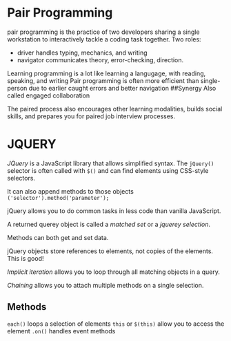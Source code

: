 # Pair Programming 
pair programming is the practice of two developers sharing a single workstation to interactively tackle a coding task together.
Two roles: 
- driver handles typing, mechanics, and writing
- navigator communicates theory, error-checking, direction.

Learning programming is a lot like learning a langugage, with reading, speaking, and writing
Pair programming is often more efficient than single-person due to earlier caught errors and better navigation
##Synergy
Also called engaged collaboration

The paired process also encourages other learning modalities, builds social skills, and prepares you for paired job interview processes. 

# JQUERY 
*JQuery* is a JavaScript library that allows simplified syntax.
The `jQuery()` selector is often called with `$()` and can find elements using CSS-style selectors.

It can also append methods to those objects `('selector').method('parameter');`

jQuery allows you to do common tasks in less code than vanilla JavaScript. 

A returned querey object is called a *matched set* or a *jquerey selection*.

Methods can both get and set data.

jQuery objects store references to elements, not copies of the elements. This is good! 

*Implicit iteration* allows you to loop through all matching objects in a query. 

*Chaining* allows you to attach multiple methods on a single selection.

## Methods
`each()` loops a selection of elements
  `this` or `$(this)` allow you to access the element 
 `.on()` handles event methods
